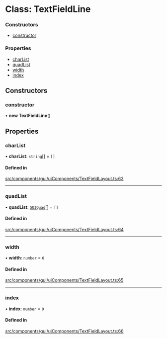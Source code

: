 # Class: TextFieldLine

### Constructors

- [constructor](TextFieldLine.md#constructor)

### Properties

- [charList](TextFieldLine.md#charlist)
- [quadList](TextFieldLine.md#quadlist)
- [width](TextFieldLine.md#width)
- [index](TextFieldLine.md#index)

## Constructors

### constructor

• **new TextFieldLine**()

## Properties

### charList

• **charList**: `string`[] = `[]`

#### Defined in

[src/components/gui/uiComponents/TextFieldLayout.ts:63](https://github.com/Orillusion/orillusion/blob/main/src/components/gui/uiComponents/TextFieldLayout.ts#L63)

___

### quadList

• **quadList**: [`GUIQuad`](GUIQuad.md)[] = `[]`

#### Defined in

[src/components/gui/uiComponents/TextFieldLayout.ts:64](https://github.com/Orillusion/orillusion/blob/main/src/components/gui/uiComponents/TextFieldLayout.ts#L64)

___

### width

• **width**: `number` = `0`

#### Defined in

[src/components/gui/uiComponents/TextFieldLayout.ts:65](https://github.com/Orillusion/orillusion/blob/main/src/components/gui/uiComponents/TextFieldLayout.ts#L65)

___

### index

• **index**: `number` = `0`

#### Defined in

[src/components/gui/uiComponents/TextFieldLayout.ts:66](https://github.com/Orillusion/orillusion/blob/main/src/components/gui/uiComponents/TextFieldLayout.ts#L66)
